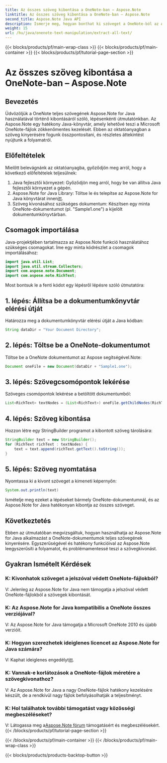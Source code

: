 ```yaml
---
title: Az összes szöveg kibontása a OneNote-ban – Aspose.Note
linktitle: Az összes szöveg kibontása a OneNote-ban – Aspose.Note
second_title: Aspose.Note Java API
description: Ismerje meg, hogyan bonthat ki szöveget a OneNote-ból az Aspose.Note for Java segítségével. Átfogó útmutató lépésről lépésre a zökkenőmentes szövegkivonáshoz.
weight: 15
url: /hu/java/onenote-text-manipulation/extract-all-text/
---
```


{{< blocks/products/pf/main-wrap-class >}}
{{< blocks/products/pf/main-container >}}
{{< blocks/products/pf/tutorial-page-section >}}

# Az összes szöveg kibontása a OneNote-ban – Aspose.Note

## Bevezetés
Üdvözöljük a OneNote teljes szövegének Aspose.Note for Java használatával történő kibontásáról szóló, lépésenkénti útmutatónkban. Az Aspose.Note egy hatékony Java-könyvtár, amely lehetővé teszi a Microsoft OneNote-fájlok zökkenőmentes kezelését. Ebben az oktatóanyagban a szöveg kinyerésére fogunk összpontosítani, és részletes áttekintést nyújtunk a folyamatról.
## Előfeltételek
Mielőtt belevágnánk az oktatóanyagba, győződjön meg arról, hogy a következő előfeltételek teljesülnek:
1. Java fejlesztői környezet: Győződjön meg arról, hogy be van állítva Java fejlesztői környezet a gépén.
2.  Aspose.Note for Java Library: Töltse le és telepítse az Aspose.Note for Java könyvtárat innen[itt](https://releases.aspose.com/note/java/).
3. Szöveg kivonásához szükséges dokumentum: Készítsen egy minta OneNote-dokumentumot (pl. "Sample1.one") a kijelölt dokumentumkönyvtárban.
## Csomagok importálása
Java-projektjében tartalmazza az Aspose.Note funkció használatához szükséges csomagokat. Íme egy minta kódrészlet a csomagok importálásához:
```java
import java.util.List;
import java.util.stream.Collectors;
import com.aspose.note.Document;
import com.aspose.note.RichText;
```
Most bontsuk le a fenti kódot egy lépésről lépésre szóló útmutatóra:
## 1. lépés: Állítsa be a dokumentumkönyvtár elérési útját
Határozza meg a dokumentumkönyvtár elérési útját a Java kódban:
```java
String dataDir = "Your Document Directory";
```
## 2. lépés: Töltse be a OneNote-dokumentumot
Töltse be a OneNote dokumentumot az Aspose segítségével.Note:
```java
Document oneFile = new Document(dataDir + "Sample1.one");
```
## 3. lépés: Szövegcsomópontok lekérése
Szöveges csomópontok lekérése a betöltött dokumentumból:
```java
List<RichText> textNodes = (List<RichText>) oneFile.getChildNodes(RichText.class);
```
## 4. lépés: Szöveg kibontása
Hozzon létre egy StringBuilder programot a kibontott szöveg tárolására:
```java
StringBuilder text = new StringBuilder();
for (RichText richText : textNodes) {
    text = text.append(richText.getText().toString());
}
```
## 5. lépés: Szöveg nyomtatása
Nyomtassa ki a kivont szöveget a kimeneti képernyőn:
```java
System.out.println(text)
```
Ismételje meg ezeket a lépéseket bármely OneNote-dokumentumnál, és az Aspose.Note for Java hatékonyan kibontja az összes szöveget.
## Következtetés
Ebben az útmutatóban megvizsgáltuk, hogyan használhatja az Aspose.Note for Java alkalmazást a OneNote-dokumentumok teljes szövegének kinyerésére. Egyszerűségével és hatékony funkcióival az Aspose.Note leegyszerűsíti a folyamatot, és problémamentessé teszi a szövegkivonást.
## Gyakran Ismételt Kérdések

### K: Kivonhatok szöveget a jelszóval védett OneNote-fájlokból?
V: Jelenleg az Aspose.Note for Java nem támogatja a jelszóval védett OneNote-fájlokból a szövegek kibontását.
### K: Az Aspose.Note for Java kompatibilis a OneNote összes verziójával?
V: Az Aspose.Note for Java támogatja a Microsoft OneNote 2010 és újabb verzióit.
### K: Hogyan szerezhetek ideiglenes licencet az Aspose.Note for Java számára?
 V: Kaphat ideiglenes engedélyt[itt](https://purchase.aspose.com/temporary-license/).
### K: Vannak-e korlátozások a OneNote-fájlok méretére a szövegkivonathoz?
V: Az Aspose.Note for Java a nagy OneNote-fájlok hatékony kezelésére készült, de a rendkívül nagy fájlok befolyásolhatják a teljesítményt.
### K: Hol találhatok további támogatást vagy közösségi megbeszéléseket?
 V: Látogassa meg a[Aspose.Note fórum](https://forum.aspose.com/c/note/28) támogatásért és megbeszélésekért.
{{< /blocks/products/pf/tutorial-page-section >}}

{{< /blocks/products/pf/main-container >}}
{{< /blocks/products/pf/main-wrap-class >}}

{{< blocks/products/products-backtop-button >}}
